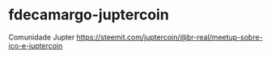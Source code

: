 # fdecamargo-juptercoin
Comunidade Jupter
https://steemit.com/juptercoin/@br-real/meetup-sobre-ico-e-juptercoin

